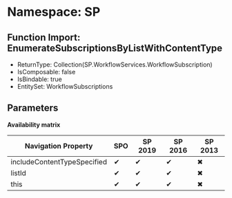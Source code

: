 # Namespace: SP

## Function Import: EnumerateSubscriptionsByListWithContentType

- ReturnType: Collection(SP.WorkflowServices.WorkflowSubscription)
- IsComposable: false
- IsBindable: true
- EntitySet: WorkflowSubscriptions

## Parameters

**Availability matrix**

Navigation Property | SPO | SP 2019 | SP 2016 | SP 2013
----------|-----|---------|---------|--------
includeContentTypeSpecified | ✔ | ✔ | ✔ | ✖
listId | ✔ | ✔ | ✔ | ✖
this | ✔ | ✔ | ✔ | ✖
